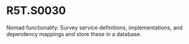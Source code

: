 # R5T.S0030
Nomad functionality: Survey service definitions, implementations, and dependency mappings and store these in a database.
